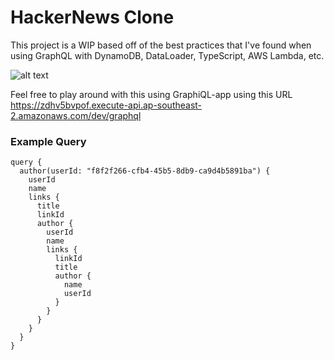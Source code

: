 # HackerNews Clone

This project is a WIP based off of the best practices that I've found when using GraphQL with DynamoDB, DataLoader, TypeScript, AWS Lambda, etc.

![alt text](https://s3.amazonaws.com/dalesalternet/graphiql-app.png)

Feel free to play around with this using GraphiQL-app using this URL
https://zdhv5bvpof.execute-api.ap-southeast-2.amazonaws.com/dev/graphql


### Example Query 
```
query {
  author(userId: "f8f2f266-cfb4-45b5-8db9-ca9d4b5891ba") {
    userId
    name
    links {
      title
      linkId
      author {
        userId
        name
        links {
          linkId
          title
          author {
            name
            userId
          }
        }
      }
    }
  }
}
```

